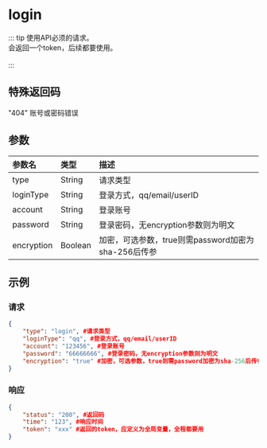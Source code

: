 # login
::: tip
使用API必须的请求。<br/>
会返回一个token，后续都要使用。<br/>
<br/>
:::

## 特殊返回码
"404" 账号或密码错误

## 参数
| 参数名 |类型|描述|
|:--- |:--- |:--- |
| type | String |请求类型|
| loginType | String |登录方式，qq/email/userID|
| account | String |登录账号|
| password | String |登录密码，无encryption参数则为明文|
| encryption | Boolean |加密，可选参数，true则需password加密为sha-256后传参|

## 示例
### 请求
```` json
{
    "type": "login", #请求类型
    "loginType": "qq", #登录方式，qq/email/userID
    "account": "123456", #登录账号
    "password": "66666666", #登录密码，无encryption参数则为明文
    "encryption": "true" #加密，可选参数，true则需password加密为sha-256后传参
}
````
### 响应
```` json
{
    "status": "200", #返回码
    "time": "123", #响应时间
    "token": "xxx" #返回的token，应定义为全局变量，全程都要用
}